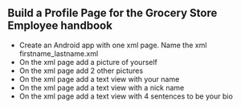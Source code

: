 ## Build a Profile Page for the Grocery Store Employee handbook


- Create an Android app with one xml page. Name the xml firstname_lastname.xml
- On the xml page add a picture of yourself
- On the xml page add 2 other pictures
- On the xml page add a text view with your name
- On the xml page add a text view with a nick name
- On the xml page add a text view with 4 sentences to be your bio
